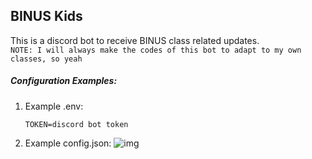 ## BINUS Kids

This is a discord bot to receive BINUS class related updates.<br>
`NOTE: I will always make the codes of this bot to adapt to my own classes, so yeah`

##### Configuration Examples:

1. Example .env:
    ```env
    TOKEN=discord bot token
    ```

2. Example config.json:
    ![img](https://i.imgur.com/QRFUuC5.png)